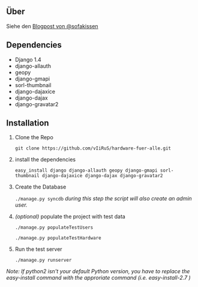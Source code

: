 ## Über
Siehe den [Blogpost von @sofakissen](http://raummaschine.de/blog/2012/09/16/bedingungslos-gescheite-hardware-fuer-alle/)

## Dependencies
* Django 1.4
* django-allauth
* geopy
* django-gmapi
* sorl-thumbnail
* django-dajaxice
* django-dajax
* django-gravatar2

## Installation

1. Clone the Repo

    ```git clone https://github.com/vIiRuS/hardware-fuer-alle.git```

2. install the dependencies

    ```easy_install django django-allauth geopy django-gmapi sorl-thumbnail django-dajaxice django-dajax django-gravatar2```

3. Create the Database

    ```./manage.py syncdb``` _during this step the script will also create an admin user._

4. _(optional)_ populate the project with test data

    ```./manage.py populateTestUsers```

    ```./manage.py populateTestHardware```

5. Run the test server

    ```./manage.py runserver```

_Note: If python2 isn't your default Python version, you have to replace the easy-install command with the approriate command (i.e. easy-install-2.7 )_